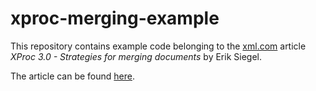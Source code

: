 # xproc-merging-example

This repository contains example code belonging to the [xml.com](https://www.xml.com/) article *XProc 3.0 - Strategies for merging documents* by Erik&#160;Siegel. 

The article can be found [here](https://www.xml.com/articles/2020/11/16/xproc-30-strategies-merging-documents/).